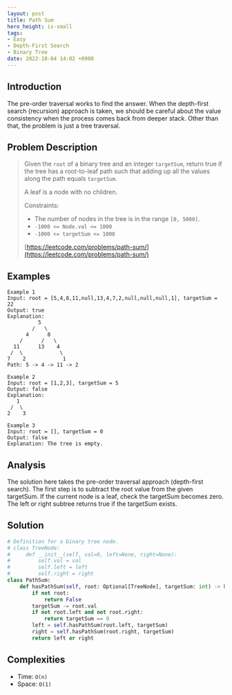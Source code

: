 ```yaml
---
layout: post
title: Path Sum
hero_height: is-small
tags:
- Easy
- Depth-First Search
- Binary Tree
date: 2022-10-04 14:02 +0900
---
```

## Introduction
The pre-order traversal works to find the answer.
When the depth-first search (recursion) approach is taken,
we should be careful about the value consistency when the process comes back from deeper stack.
Other than that, the problem is just a tree traversal.

## Problem Description
> Given the `root` of a binary tree and an integer `targetSum`, return true
> if the tree has a root-to-leaf path such that adding up all the values along the path
> equals `targetSum`.
>
> A leaf is a node with no children.
>
> Constraints:
> - The number of nodes in the tree is in the range `[0, 5000]`. 
> - `-1000 <= Node.val <= 1000`
> - `-1000 <= targetSum <= 1000`
>
> [https://leetcode.com/problems/path-sum/](https://leetcode.com/problems/path-sum/)

## Examples
```
Example 1
Input: root = [5,4,8,11,null,13,4,7,2,null,null,null,1], targetSum = 22
Output: true
Explanation:
          5
        /   \
      4      8
    /      /   \
  11      13    4
 /  \            \
7    2            1
Path: 5 -> 4 -> 11 -> 2
```

```
Example 2
Input: root = [1,2,3], targetSum = 5
Output: false
Explanation:
   1
 /  \
2    3
```

```
Example 3
Input: root = [], targetSum = 0
Output: false
Explanation: The tree is empty.
```

## Analysis
The solution here takes the pre-order traversal approach (depth-first search).
The first step is to subtract the root value from the given targetSum.
If the current node is a leaf, check the targetSum becomes zero.
The left or right subtree returns true if the targetSum exists.

## Solution
```python
# Definition for a binary tree node.
# class TreeNode:
#     def __init__(self, val=0, left=None, right=None):
#         self.val = val
#         self.left = left
#         self.right = right
class PathSum:
    def hasPathSum(self, root: Optional[TreeNode], targetSum: int) -> bool:
        if not root:
            return False
        targetSum -= root.val
        if not root.left and not root.right:
            return targetSum == 0
        left = self.hasPathSum(root.left, targetSum)
        right = self.hasPathSum(root.right, targetSum)
        return left or right
```

## Complexities
- Time: `O(n)`
- Space: `O(1)`
